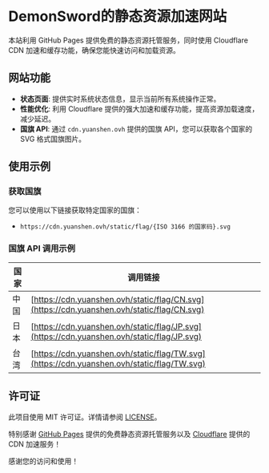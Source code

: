# DemonSword的静态资源加速网站

本站利用 GitHub Pages 提供免费的静态资源托管服务，同时使用 Cloudflare CDN 加速和缓存功能，确保您能快速访问和加载资源。

## 网站功能

- **状态页面**: 提供实时系统状态信息，显示当前所有系统操作正常。
- **性能优化**: 利用 Cloudflare 提供的强大加速和缓存功能，提高资源加载速度，减少延迟。
- **国旗 API**: 通过 `cdn.yuanshen.ovh` 提供的国旗 API，您可以获取各个国家的 SVG 格式国旗图片。

## 使用示例

### 获取国旗

您可以使用以下链接获取特定国家的国旗：

- `https://cdn.yuanshen.ovh/static/flag/{ISO 3166 的国家码}.svg`

### 国旗 API 调用示例

| 国家    | 调用链接                                          |
|---------|---------------------------------------------------|
| 中国    | [https://cdn.yuanshen.ovh/static/flag/CN.svg](https://cdn.yuanshen.ovh/static/flag/CN.svg) |
| 日本    | [https://cdn.yuanshen.ovh/static/flag/JP.svg](https://cdn.yuanshen.ovh/static/flag/JP.svg) |
| 台湾    | [https://cdn.yuanshen.ovh/static/flag/TW.svg](https://cdn.yuanshen.ovh/static/flag/TW.svg) |

## 许可证

此项目使用 MIT 许可证。详情请参阅 [LICENSE](LICENSE)。

特别感谢 [GitHub Pages](https://pages.github.com/) 提供的免费静态资源托管服务以及 [Cloudflare](https://www.cloudflare.com/) 提供的 CDN 加速服务！

感谢您的访问和使用！
